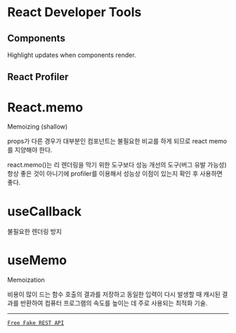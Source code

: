 # React Developer Tools

## Components

Highlight updates when components render.

## React Profiler

# React.memo

Memoizing (shallow)

props가 다른 경우가 대부분인 컴포넌트는 불필요한 비교를 하게 되므로 react memo를 지양해야 한다.

react.memo()는 리 렌더링을 막기 위한 도구보다 성능 개선의 도구(버그 유발 가능성)
항상 좋은 것이 아니기에 profiler를 이용해서 성능상 이점이 있는지 확인 후 사용하면 좋다.

# useCallback

불필요한 렌더링 방지

# useMemo

Memoization

비용이 많이 드는 함수 호출의 결과를 저장하고 동일한 입력이 다시 발생할 때 캐시된 결과를 반환하여 컴퓨터 프로그램의 속도를 높이는 데 주로 사용되는 최적화 기술.

---

[`Free Fake REST API`](https://jsonplaceholder.typicode.com/)
